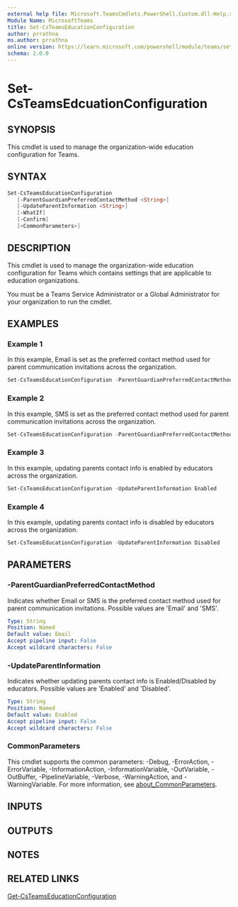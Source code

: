 ```yaml
---
external help file: Microsoft.TeamsCmdlets.PowerShell.Custom.dll-Help.xml
Module Name: MicrosoftTeams
title: Set-CsTeamsEducationConfiguration
author: prrathna
ms.author: prrathna
online version: https://learn.microsoft.com/powershell/module/teams/set-csteamseducationconfiguration
schema: 2.0.0
---
```


# Set-CsTeamsEdcuationConfiguration

## SYNOPSIS

This cmdlet is used to manage the organization-wide education configuration for Teams.

## SYNTAX

```powershell
Set-CsTeamsEducationConfiguration
   [-ParentGuardianPreferredContactMethod <String>]
   [-UpdateParentInformation <String>]
   [-WhatIf]
   [-Confirm]
   [<CommonParameters>]
```

## DESCRIPTION

This cmdlet is used to manage the organization-wide education configuration for Teams which contains settings that are applicable to education organizations.

You must be a Teams Service Administrator or a Global Administrator for your organization to run the cmdlet.

## EXAMPLES

### Example 1
In this example, Email is set as the preferred contact method used for parent communication invitations across the organization.

```powershell
Set-CsTeamsEducationConfiguration -ParentGuardianPreferredContactMethod Email
```

### Example 2
In this example, SMS is set as the preferred contact method used for parent communication invitations across the organization.

```powershell
Set-CsTeamsEducationConfiguration -ParentGuardianPreferredContactMethod SMS
```

### Example 3
In this example, updating parents contact info is enabled by educators across the organization.

```powershell
Set-CsTeamsEducationConfiguration -UpdateParentInformation Enabled
```

### Example 4
In this example, updating parents contact info is disabled by educators across the organization.

```powershell
Set-CsTeamsEducationConfiguration -UpdateParentInformation Disabled
```

## PARAMETERS

### -ParentGuardianPreferredContactMethod
Indicates whether Email or SMS is the preferred contact method used for parent communication invitations. Possible values are 'Email' and 'SMS'.

```yaml
Type: String
Position: Named
Default value: Email
Accept pipeline input: False
Accept wildcard characters: False
```

### -UpdateParentInformation
Indicates whether updating parents contact info is Enabled/Disabled by educators. Possible values are 'Enabled' and 'Disabled'.

```yaml
Type: String
Position: Named
Default value: Enabled
Accept pipeline input: False
Accept wildcard characters: False
```


### CommonParameters
This cmdlet supports the common parameters: -Debug, -ErrorAction, -ErrorVariable, -InformationAction, -InformationVariable, -OutVariable, -OutBuffer, -PipelineVariable, -Verbose, -WarningAction, and -WarningVariable. For more information, see [about_CommonParameters](https://go.microsoft.com/fwlink/?LinkID=113216).

## INPUTS

## OUTPUTS

## NOTES

## RELATED LINKS

[Get-CsTeamsEducationConfiguration](Get-CsTeamsEducationConfiguration.md)
